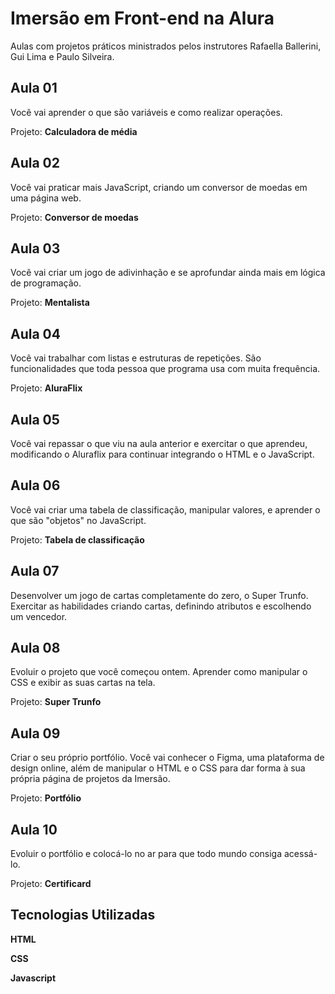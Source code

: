 # Imersão em Front-end na Alura

Aulas com projetos práticos ministrados pelos instrutores Rafaella Ballerini, Gui Lima e Paulo Silveira.


## Aula 01
Você vai aprender o que são variáveis e como realizar operações.

Projeto: **Calculadora de média**

## Aula 02
Você vai praticar mais JavaScript, criando um conversor de moedas em uma página web.

Projeto: **Conversor de moedas**

## Aula 03
Você vai criar um jogo de adivinhação e se aprofundar ainda mais em lógica de programação.

Projeto: **Mentalista**

## Aula 04
Você vai trabalhar com listas e estruturas de repetições. São funcionalidades que toda pessoa que programa usa com muita frequência.

Projeto: **AluraFlix**

## Aula 05
Você vai repassar o que viu na aula anterior e exercitar o que aprendeu, modificando o Aluraflix para continuar integrando o HTML e o JavaScript.

## Aula 06
Você vai criar uma tabela de classificação, manipular valores, e aprender o que são "objetos" no JavaScript.

Projeto: **Tabela de classificação**

## Aula 07
Desenvolver um jogo de cartas completamente do zero, o Super Trunfo. Exercitar as habilidades criando cartas, definindo atributos e escolhendo um vencedor.

## Aula 08
Evoluir o projeto que você começou ontem. Aprender como manipular o CSS e exibir as suas cartas na tela.

Projeto: **Super Trunfo**

## Aula 09
Criar o seu próprio portfólio. Você vai conhecer o Figma, uma plataforma de design online, além de manipular o HTML e o CSS para dar forma à sua própria página de projetos da Imersão.

Projeto: **Portfólio**

## Aula 10 
Evoluir o portfólio e colocá-lo no ar para que todo mundo consiga acessá-lo.

Projeto: **Certificard**

## Tecnologias Utilizadas
**HTML**

**CSS**

**Javascript** 
